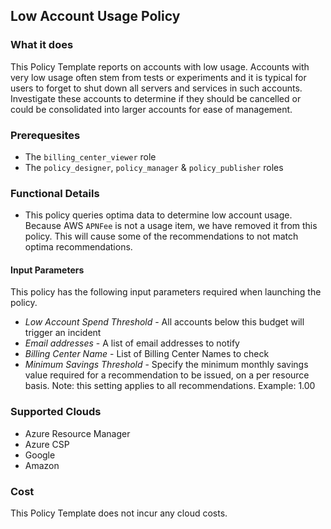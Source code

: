## Low Account Usage Policy

### What it does

This Policy Template reports on accounts with low usage. Accounts with very low usage often stem from tests or experiments and it is typical for users to forget to shut down all servers and services in such accounts. Investigate these accounts to determine if they should be cancelled or could be consolidated into larger accounts for ease of management.

### Prerequesites
- The `billing_center_viewer` role
- The `policy_designer`, `policy_manager` & `policy_publisher` roles

### Functional Details

- This policy queries optima data to determine low account usage. Because AWS `APNFee` is not a usage item, we have removed it from this policy. This will cause some of the recommendations to not match optima recommendations. 

#### Input Parameters

This policy has the following input parameters required when launching the policy.

- *Low Account Spend Threshold* - All accounts below this budget will trigger an incident
- *Email addresses* - A list of email addresses to notify
- *Billing Center Name* - List of Billing Center Names to check
- *Minimum Savings Threshold* - Specify the minimum monthly savings value required for a recommendation to be issued, on a per resource basis. Note: this setting applies to all recommendations. Example: 1.00

### Supported Clouds

- Azure Resource Manager
- Azure CSP
- Google
- Amazon

### Cost

This Policy Template does not incur any cloud costs.